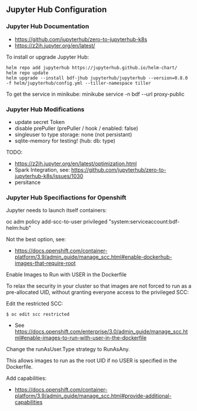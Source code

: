 ## Jupyter Hub Configuration

### Jupyter Hub Documentation

* https://github.com/jupyterhub/zero-to-jupyterhub-k8s
* https://z2jh.jupyter.org/en/latest/

To install or upgrade Jupyter Hub:

```
helm repo add jupyterhub https://jupyterhub.github.io/helm-chart/
helm repo update
helm upgrade --install bdf-jhub jupyterhub/jupyterhub --version=0.8.0 -f helm/jupyterhub/config.yml --tiller-namespace tiller
```

To get the service in minikube: minikube service -n bdf --url proxy-public

### Jupyter Hub Modifications

* update secret Token
* disable prePuller (prePuller / hook / enabled: false)
* singleuser to type storage: none (not persistant)
* sqlite-memory for testing! (hub: db: type)

TODO:

* https://z2jh.jupyter.org/en/latest/optimization.html
* Spark Integration, see: https://github.com/jupyterhub/zero-to-jupyterhub-k8s/issues/1030
* persitance

### Jupyter Hub Specifiactions for Openshift

Jupyter needs to launch itself containers:

oc adm policy add-scc-to-user privileged "system:serviceaccount:bdf-helm:hub"

Not the best option, see:

* https://docs.openshift.com/container-platform/3.9/admin_guide/manage_scc.html#enable-dockerhub-images-that-require-root

Enable Images to Run with USER in the Dockerfile

To relax the security in your cluster so that images are not forced to run as a pre-allocated UID, without granting everyone access to the privileged SCC:

Edit the restricted SCC:

```
$ oc edit scc restricted
```

* See https://docs.openshift.com/enterprise/3.0/admin_guide/manage_scc.html#enable-images-to-run-with-user-in-the-dockerfile

Change the runAsUser.Type strategy to RunAsAny.	

This allows images to run as the root UID if no USER is specified in the Dockerfile.

Add capabilities:

* https://docs.openshift.com/container-platform/3.9/admin_guide/manage_scc.html#provide-additional-capabilities
